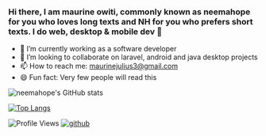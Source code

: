 ### Hi there, I am maurine owiti, commonly known as neemahope for you who loves long texts and NH for you who prefers short texts. I do web, desktop & mobile dev 👋


- 🔭 I’m currently working as a software developer
- 👯 I’m looking to collaborate on laravel, android and java desktop projects
- 📫 How to reach me: maurinejulius3@gmail.com
- 😄 Fun fact: Very few people will read this

![neemahope's GitHub stats](https://github-readme-stats.vercel.app/api?username=neemahope&theme=dracula&include_all_commits=true&count_private=true&hide_border=true)

[![Top Langs](https://github-readme-stats.vercel.app/api/top-langs/?username=neemahope&layout=compact&theme=dracula&count_private=true&hide_border=true&langs_count=6&include_all_commits=true&hide=blade)](https://github.com/anuraghazra/github-readme-stats)

![Profile Views](https://komarev.com/ghpvc/?username=neemahope&label=Profile%20views&color=0e75b6&style=flat)
[![github](https://img.shields.io/github/followers/neemahope?logo=github&style=plastic)](https://github.com/neemahope?tab=followers)
